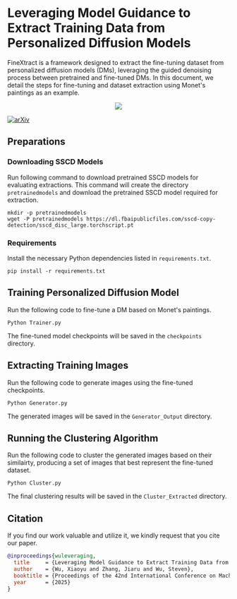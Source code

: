 # Leveraging Model Guidance to Extract Training Data from Personalized Diffusion Models

FineXtract is a framework designed to extract the fine-tuning dataset from personalized diffusion models (DMs), leveraging the guided denoising process between pretrained and fine-tuned DMs. In this document, we detail the steps for fine-tuning and dataset extraction using Monet's paintings as an example.



<p align="center">
<img  src="example.png">
</p>

[![arXiv](https://img.shields.io/badge/arXiv-2410.03039-red.svg)](https://arxiv.org/pdf/2410.03039)

## Preparations

### Downloading SSCD Models

Run following command to download pretrained SSCD models for evaluating extractions. This command will create the directory `pretrainedmodels` and download the pretrained SSCD model required for extraction.

```
mkdir -p pretrainedmodels
wget -P pretrainedmodels https://dl.fbaipublicfiles.com/sscd-copy-detection/sscd_disc_large.torchscript.pt
```

### Requirements

Install the necessary Python dependencies listed in `requirements.txt`.

```
pip install -r requirements.txt
```

## Training Personalized Diffusion Model

Run the following code to fine-tune a DM based on Monet's paintings.

```
Python Trainer.py
```

The fine-tuned model checkpoints will be saved in the `checkpoints` directory.

## Extracting Training Images

Run the following code to generate images using the fine-tuned checkpoints.

```
Python Generator.py
```

The generated images will be saved in the `Generator_Output` directory.

## Running the Clustering Algorithm

Run the following code to cluster the generated images based on their similairty, producing a set of images that best represent the fine-tuned dataset.

```
Python Cluster.py
```

The final clustering results will be saved in the `Cluster_Extracted` directory.


## Citation

If you find our work valuable and utilize it, we kindly request that you cite our paper.

```bibtex
@inproceedings{wuleveraging,
  title     = {Leveraging Model Guidance to Extract Training Data from Personalized Diffusion Models},
  author    = {Wu, Xiaoyu and Zhang, Jiaru and Wu, Steven},
  booktitle = {Proceedings of the 42nd International Conference on Machine Learning (ICML)},
  year      = {2025}
}
